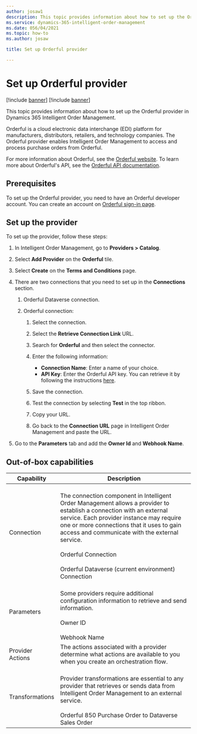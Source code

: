 ```yaml
---
author: josaw1
description: This topic provides information about how to set up the Orderful provider in Dynamics 365 Intelligent Order Management.
ms.service: dynamics-365-intelligent-order-management
ms.date: 056/04/2021
ms.topic: how-to
ms.author: josaw

title: Set up Orderful provider

---
```


# Set up Orderful provider

[!include [banner](includes/banner.md)]
[!include [banner](includes/preview-banner.md)]

This topic provides information about how to set up the Orderful provider in Dynamics 365 Intelligent Order Management.

Orderful is a cloud electronic data interchange (EDI) platform for manufacturers, distributors, retailers, and technology companies. The Orderful provider enables Intelligent Order Management to access and process purchase orders from Orderful.  
  
For more information about Orderful, see the [Orderful website](https://orderful.com/). To learn more about Orderful's API, see the [Orderful API documentation](https://docs.orderful.com/).

## Prerequisites

To set up the Orderful provider, you need to have an Orderful developer account. You can create an account on [Orderful sign-in page](https://ui.orderful.com).

## Set up the provider

To set up the provider, follow these steps:

1. In Intelligent Order Management, go to **Providers &gt; Catalog**.

2. Select **Add Provider** on the **Orderful** tile.

3. Select **Create** on the **Terms and Conditions** page.

4. There are two connections that you need to set up in the **Connections** section.

    1. Orderful Dataverse connection.

    2. Orderful connection:

        1. Select the connection.

        1. Select the **Retrieve Connection Link** URL.

        1. Search for **Orderful** and then select the connector.

        1. Enter the following information: 
            - **Connection Name**: Enter a name of your choice.
            - **API Key**: Enter the Orderful API key. You can retrieve it by following the instructions [here](https://ui.orderful.com/settings/api-credentials).

        1. Save the connection.

        1. Test the connection by selecting **Test** in the top ribbon.

        1. Copy your URL.

        1. Go back to the **Connection URL** page in Intelligent Order Management and paste the URL.

5.  Go to the **Parameters** tab and add the **Owner Id** and **Webhook Name**. <where do I find this information>

##  Out-of-box capabilities

|  Capability | Description |
| ------------------ | -------------------------------- |
|    Connection             |    <br>The connection component in Intelligent Order Management allows a provider to establish a connection with an external service. Each provider instance may require one or more connections that it uses to gain access and communicate with the external service.</br><br>Orderful Connection</br><br>Orderful Dataverse (current environment) Connection</br>   |
|    Parameters             |    <br>Some providers require additional configuration information to retrieve and send information. </br><br>Owner ID</br><br>Webhook Name    </br>    |
|    Provider   Actions     |    The actions associated with a provider determine what actions are available to you when you create an orchestration flow.             |          |   Business   Events      |   The events defined for a provider are events that the associate provider actions can raise in the orchestration designer.        |
|    Transformations        |    <br>Provider transformations are essential to any provider that retrieves or sends data from Intelligent Order Management to an external service.</br><br>Orderful 850 Purchase Order to Dataverse Sales Order</br>  |
